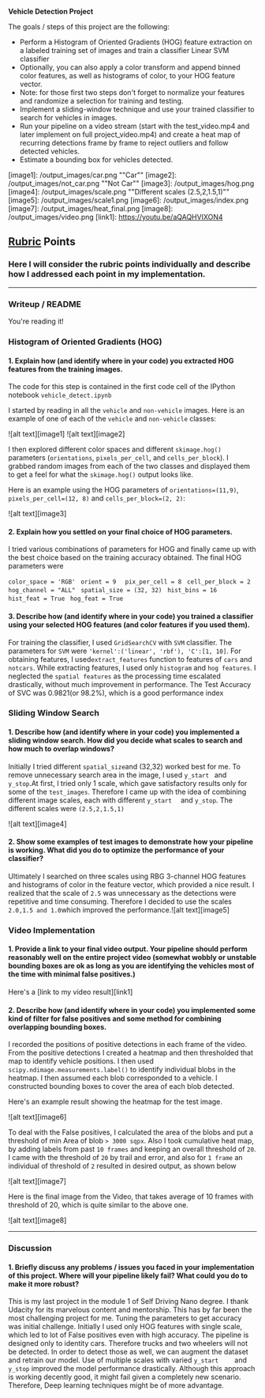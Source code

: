 **Vehicle Detection Project**

The goals / steps of this project are the following:

* Perform a Histogram of Oriented Gradients (HOG) feature extraction on a labeled training set of images and train a classifier Linear SVM classifier
* Optionally, you can also apply a color transform and append binned color features, as well as histograms of color, to your HOG feature vector. 
* Note: for those first two steps don't forget to normalize your features and randomize a selection for training and testing.
* Implement a sliding-window technique and use your trained classifier to search for vehicles in images.
* Run your pipeline on a video stream (start with the test_video.mp4 and later implement on full project_video.mp4) and create a heat map of recurring detections frame by frame to reject outliers and follow detected vehicles.
* Estimate a bounding box for vehicles detected.

[//]: # "Image References"
[image1]: /output_images/car.png	""Car""
[image2]: /output_images/not_car.png	""Not Car""
[image3]: /output_images/hog.png
[image4]: /output_images/scale.png	""Different scales (2.5,2,1.5,1)""
[image5]: /output_images/scale1.png
[image6]: /output_images/index.png
[image7]: /output_images/heat_final.png
[image8]: /output_images/video.png
[link1]: https://youtu.be/aQAQHVIXON4

## [Rubric](https://review.udacity.com/#!/rubrics/513/view) Points
### Here I will consider the rubric points individually and describe how I addressed each point in my implementation.  

---
### Writeup / README
You're reading it!

### Histogram of Oriented Gradients (HOG)

#### 1. Explain how (and identify where in your code) you extracted HOG features from the training images.

The code for this step is contained in the first code cell of the IPython notebook `vehicle_detect.ipynb`  

I started by reading in all the `vehicle` and `non-vehicle` images.  Here is an example of one of each of the `vehicle` and `non-vehicle` classes:

![alt text][image1]
![alt text][image2]

I then explored different color spaces and different `skimage.hog()` parameters (`orientations`, `pixels_per_cell`, and `cells_per_block`).  I grabbed random images from each of the two classes and displayed them to get a feel for what the `skimage.hog()` output looks like.

Here is an example using the HOG parameters of `orientations=(11,9)`, `pixels_per_cell=(12, 8)` and `cells_per_block=(2, 2)`:


![alt text][image3]

#### 2. Explain how you settled on your final choice of HOG parameters.

I tried various combinations of parameters for HOG and finally came up with the best choice based on the training accuracy obtained. The final HOG parameters were

`color_space = 'RGB' `
`orient = 9  `
`pix_per_cell = 8 `
`cell_per_block = 2 `
`hog_channel = "ALL" `
`spatial_size = (32, 32) `
`hist_bins = 16  `
`hist_feat = True `
`hog_feat = True `

#### 3. Describe how (and identify where in your code) you trained a classifier using your selected HOG features (and color features if you used them).

For training the classifier, I used `GridSearchCV` with `SVM` classifier. The parameters for `SVM` were `'kernel':('linear', 'rbf'), 'C':[1, 10]`. For obtaining features, I used`extract_features` function to features of `cars` and `notcars`. While extracting features, I used only `histogram` and `hog features`. I neglected the `spatial features` as the processing time escalated drastically, without much improvement in performance. The Test Accuracy of SVC was 0.9821(or 98.2%), which is a good performance index

### Sliding Window Search

#### 1. Describe how (and identify where in your code) you implemented a sliding window search.  How did you decide what scales to search and how much to overlap windows?

Initially I tried different `spatial_size`and (32,32) worked best for me.  To remove unnecessary search area  in the image, I used `y_start	` and `y_stop`.At first, I tried only 1 scale, which gave satisfactory results only for some of the `test_images`. Therefore I came up with the idea of combining different image scales, each with different `y_start	` and `y_stop`. The different scales were `(2.5,2,1.5,1)`

![alt text][image4]

#### 2. Show some examples of test images to demonstrate how your pipeline is working.  What did you do to optimize the performance of your classifier?

Ultimately I searched on three scales using RBG 3-channel HOG features and histograms of color in the feature vector, which provided a nice result. I realized that the scale of `2.5` was unnecessary as the detections were repetitive and time consuming. Therefore I decided to use the scales `2.0,1.5 and 1.0`which improved the performance.![alt text][image5]

### Video Implementation

#### 1. Provide a link to your final video output.  Your pipeline should perform reasonably well on the entire project video (somewhat wobbly or unstable bounding boxes are ok as long as you are identifying the vehicles most of the time with minimal false positives.)
Here's a [link to my video  result][link1]


#### 2. Describe how (and identify where in your code) you implemented some kind of filter for false positives and some method for combining overlapping bounding boxes.

I recorded the positions of positive detections in each frame of the video.  From the positive detections I created a heatmap and then thresholded that map to identify vehicle positions.  I then used `scipy.ndimage.measurements.label()` to identify individual blobs in the heatmap.  I then assumed each blob corresponded to a vehicle.  I constructed bounding boxes to cover the area of each blob detected.  

Here's an example result showing the heatmap for the test image.

![alt text][image6]

To deal with the False positives, I calculated the area of the blobs and put a threshold of min Area of blob   `> 3000 sqpx`. Also I took cumulative heat map, by adding labels from past `10 frames` and keeping an overall threshold of `20`. I came with the threshold of `20` by trail and error, and also for `1 frame` an individual of threshold of `2` resulted in desired output, as shown below

![alt text][image7]

Here is the final image from the Video, that takes average of 10 frames with threshold of 20, which is quite similar to the above one.

![alt text][image8]

---

### Discussion

#### 1. Briefly discuss any problems / issues you faced in your implementation of this project.  Where will your pipeline likely fail?  What could you do to make it more robust?

This is my last project in the module 1 of Self Driving Nano degree. I thank Udacity for its marvelous content and mentorship. This has by far been the most challenging project for me. Tuning the parameters to get accuracy was initial challenge. Initially I used only HOG features with single scale, which led to lot of False positives even with high accuracy. The pipeline is designed only to identity cars. Therefore trucks and two wheelers will not be detected. In order to detect those as well, we can augment the dataset and retrain our model. Use of multiple scales with varied `y_start	` and `y_stop` improved the model performance drastically. Although this approach is working decently good, it might fail given a completely new scenario. Therefore, Deep learning techniques might be of more advantage.  
